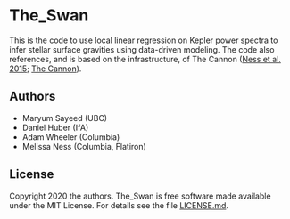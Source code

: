 # The_Swan
This is the code to use local linear regression on Kepler power spectra to infer stellar surface gravities using data-driven modeling. The code also references, and is based on the infrastructure, of The Cannon ([Ness et al. 2015](https://ui.adsabs.harvard.edu/abs/2018ApJ...866...15N/abstract); [The Cannon](https://github.com/mkness/TheCannon)).

## Authors
* Maryum Sayeed (UBC)
* Daniel Huber (IfA)
* Adam Wheeler (Columbia)
* Melissa Ness (Columbia, Flatiron)

## License
Copyright 2020 the authors. The_Swan is free software made available under the MIT License. For details see the file [LICENSE.md](LICENSE.md).

